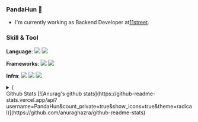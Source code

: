 ### PandaHun 🐼

* I'm currently working as Backend Developer at[11street](https://11st.co.kr).

### Skill & Tool
  **Language**: <img src="https://img.shields.io/badge/java-%23ED8B00.svg?style=for-the-badge&logo=java&logoColor=white"/> <img src="https://img.shields.io/badge/python-3670A0?style=for-the-badge&logo=python&logoColor=ffdd54"/> </br>
  
  **Frameworks**: <img src="https://img.shields.io/badge/spring-%236DB33F.svg?style=for-the-badge&logo=spring&logoColor=white"/> <img src="https://img.shields.io/badge/FastAPI-005571?style=for-the-badge&logo=fastapi"/> </br>
  
  **Infra**: <img src="https://img.shields.io/badge/AWS-%23FF9900.svg?style=for-the-badge&logo=amazon-aws&logoColor=white"/> <img src="https://img.shields.io/badge/docker-%230db7ed.svg?style=for-the-badge&logo=docker&logoColor=white"/> <img src ="https://img.shields.io/badge/kubernetes-%23326ce5.svg?style=for-the-badge&logo=kubernetes&logoColor=white"/>


<details>
<summary>(</summary>
<div markdown="1">

안녕

</div>
</details>
Github Stats
 [![Anurag's github stats](https://github-readme-stats.vercel.app/api?username=PandaHun&count_private=true&show_icons=true&theme=radical)](https://github.com/anuraghazra/github-readme-stats)
